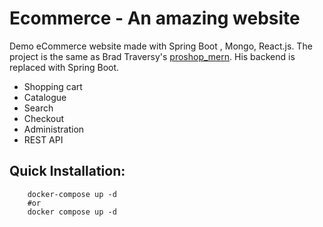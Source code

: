 # Ecommerce - An amazing website
Demo eCommerce website made with Spring Boot , Mongo, React.js.
The project is the same as Brad Traversy's [proshop_mern](https://github.com/bradtraversy/proshop_mern).
His backend is replaced with Spring Boot.

- Shopping cart
- Catalogue
- Search
- Checkout
- Administration
- REST API

## Quick Installation:
```
    docker-compose up -d
    #or
    docker compose up -d
```
